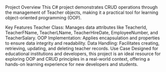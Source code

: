 Project Overview
This C# project demonstrates CRUD operations through the management of Teacher objects, making it a practical tool for learning object-oriented programming (OOP).

Key Features
Teacher Class: Manages data attributes like TeacherId, TeacherFName, TeacherLName, TeacherHireDate, EmployeeNumber, and TeacherSalary.
OOP Implementation: Applies encapsulation and properties to ensure data integrity and readability.
Data Handling: Facilitates creating, retrieving, updating, and deleting teacher records.
Use Case
Designed for educational institutions and developers, this project is an ideal resource for exploring OOP and CRUD principles in a real-world context, offering a hands-on learning experience for new developers and students.
